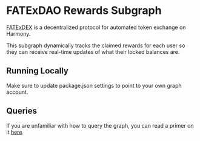 # FATExDAO Rewards Subgraph

[FATExDEX](https://fatex.io/) is a decentralized protocol for automated token exchange on Harmony.

This subgraph dynamically tracks the claimed rewards for each user so they can receive real-time updates of what their 
locked balances are.

## Running Locally

Make sure to update package.json settings to point to your own graph account.

## Queries

If you are unfamiliar with how to query the graph, you can read a primer on it [here](https://thegraph.com/docs/developer/query-the-graph).
